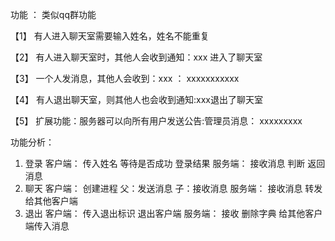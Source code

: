 功能 ： 类似qq群功能

【1】 有人进入聊天室需要输入姓名，姓名不能重复

【2】 有人进入聊天室时，其他人会收到通知：xxx 进入了聊天室

【3】 一个人发消息，其他人会收到：xxx ： xxxxxxxxxxx

【4】 有人退出聊天室，则其他人也会收到通知:xxx退出了聊天室

【5】 扩展功能：服务器可以向所有用户发送公告:管理员消息： xxxxxxxxx


功能分析：
1. 登录
    客户端：
        传入姓名
        等待是否成功
        登录结果
    服务端：
        接收消息
        判断
        返回消息
2. 聊天
    客户端：
        创建进程
        父：发送消息
        子：接收消息
    服务端：
        接收消息
        转发给其他客户端
3. 退出
    客户端：
        传入退出标识
        退出客户端
    服务端：
        接收
        删除字典
        给其他客户端传入消息
